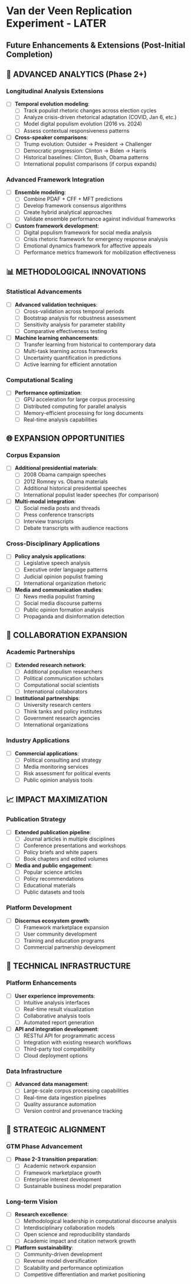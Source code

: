 # Van der Veen Replication Experiment - LATER
## Future Enhancements & Extensions (Post-Initial Completion)

## 🔮 ADVANCED ANALYTICS (Phase 2+)

### Longitudinal Analysis Extensions
- [ ] **Temporal evolution modeling**:
  - [ ] Track populist rhetoric changes across election cycles
  - [ ] Analyze crisis-driven rhetorical adaptation (COVID, Jan 6, etc.)
  - [ ] Model digital populism evolution (2016 vs. 2024)
  - [ ] Assess contextual responsiveness patterns

- [ ] **Cross-speaker comparisons**:
  - [ ] Trump evolution: Outsider → President → Challenger
  - [ ] Democratic progression: Clinton → Biden → Harris
  - [ ] Historical baselines: Clinton, Bush, Obama patterns
  - [ ] International populist comparisons (if corpus expands)

### Advanced Framework Integration
- [ ] **Ensemble modeling**:
  - [ ] Combine PDAF + CFF + MFT predictions
  - [ ] Develop framework consensus algorithms
  - [ ] Create hybrid analytical approaches
  - [ ] Validate ensemble performance against individual frameworks

- [ ] **Custom framework development**:
  - [ ] Digital populism framework for social media analysis
  - [ ] Crisis rhetoric framework for emergency response analysis
  - [ ] Emotional dynamics framework for affective appeals
  - [ ] Performance metrics framework for mobilization effectiveness

## 📊 METHODOLOGICAL INNOVATIONS

### Statistical Advancements
- [ ] **Advanced validation techniques**:
  - [ ] Cross-validation across temporal periods
  - [ ] Bootstrap analysis for robustness assessment
  - [ ] Sensitivity analysis for parameter stability
  - [ ] Comparative effectiveness testing

- [ ] **Machine learning enhancements**:
  - [ ] Transfer learning from historical to contemporary data
  - [ ] Multi-task learning across frameworks
  - [ ] Uncertainty quantification in predictions
  - [ ] Active learning for efficient annotation

### Computational Scaling
- [ ] **Performance optimization**:
  - [ ] GPU acceleration for large corpus processing
  - [ ] Distributed computing for parallel analysis
  - [ ] Memory-efficient processing for long documents
  - [ ] Real-time analysis capabilities

## 🌐 EXPANSION OPPORTUNITIES

### Corpus Expansion
- [ ] **Additional presidential materials**:
  - [ ] 2008 Obama campaign speeches
  - [ ] 2012 Romney vs. Obama materials
  - [ ] Additional historical presidential speeches
  - [ ] International populist leader speeches (for comparison)

- [ ] **Multi-modal integration**:
  - [ ] Social media posts and threads
  - [ ] Press conference transcripts
  - [ ] Interview transcripts
  - [ ] Debate transcripts with audience reactions

### Cross-Disciplinary Applications
- [ ] **Policy analysis applications**:
  - [ ] Legislative speech analysis
  - [ ] Executive order language patterns
  - [ ] Judicial opinion populist framing
  - [ ] International organization rhetoric

- [ ] **Media and communication studies**:
  - [ ] News media populist framing
  - [ ] Social media discourse patterns
  - [ ] Public opinion formation analysis
  - [ ] Propaganda and disinformation detection

## 🤝 COLLABORATION EXPANSION

### Academic Partnerships
- [ ] **Extended research network**:
  - [ ] Additional populism researchers
  - [ ] Political communication scholars
  - [ ] Computational social scientists
  - [ ] International collaborators

- [ ] **Institutional partnerships**:
  - [ ] University research centers
  - [ ] Think tanks and policy institutes
  - [ ] Government research agencies
  - [ ] International organizations

### Industry Applications
- [ ] **Commercial applications**:
  - [ ] Political consulting and strategy
  - [ ] Media monitoring services
  - [ ] Risk assessment for political events
  - [ ] Public opinion analysis tools

## 📈 IMPACT MAXIMIZATION

### Publication Strategy
- [ ] **Extended publication pipeline**:
  - [ ] Journal articles in multiple disciplines
  - [ ] Conference presentations and workshops
  - [ ] Policy briefs and white papers
  - [ ] Book chapters and edited volumes

- [ ] **Media and public engagement**:
  - [ ] Popular science articles
  - [ ] Policy recommendations
  - [ ] Educational materials
  - [ ] Public datasets and tools

### Platform Development
- [ ] **Discernus ecosystem growth**:
  - [ ] Framework marketplace expansion
  - [ ] User community development
  - [ ] Training and education programs
  - [ ] Commercial partnership development

## 🔧 TECHNICAL INFRASTRUCTURE

### Platform Enhancements
- [ ] **User experience improvements**:
  - [ ] Intuitive analysis interfaces
  - [ ] Real-time result visualization
  - [ ] Collaborative analysis tools
  - [ ] Automated report generation

- [ ] **API and integration development**:
  - [ ] RESTful API for programmatic access
  - [ ] Integration with existing research workflows
  - [ ] Third-party tool compatibility
  - [ ] Cloud deployment options

### Data Infrastructure
- [ ] **Advanced data management**:
  - [ ] Large-scale corpus processing capabilities
  - [ ] Real-time data ingestion pipelines
  - [ ] Quality assurance automation
  - [ ] Version control and provenance tracking

## 🎯 STRATEGIC ALIGNMENT

### GTM Phase Advancement
- [ ] **Phase 2-3 transition preparation**:
  - [ ] Academic network expansion
  - [ ] Framework marketplace growth
  - [ ] Enterprise interest development
  - [ ] Sustainable business model preparation

### Long-term Vision
- [ ] **Research excellence**:
  - [ ] Methodological leadership in computational discourse analysis
  - [ ] Interdisciplinary collaboration models
  - [ ] Open science and reproducibility standards
  - [ ] Academic impact and citation network growth

- [ ] **Platform sustainability**:
  - [ ] Community-driven development
  - [ ] Revenue model diversification
  - [ ] Scalability and performance optimization
  - [ ] Competitive differentiation and market positioning
